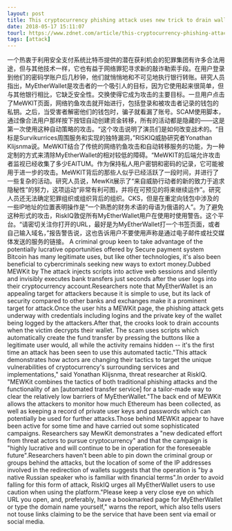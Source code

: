 ```yaml
---
layout: post
title: This cryptocurrency phishing attack uses new trick to drain wallets
date: 2018-05-17 15:11:07
tourl: https://www.zdnet.com/article/this-cryptocurrency-phishing-attack-uses-new-trick-to-drains-wallets/
tags: [attack]
---
```

一个热衷于利用安全支付系统比特币提供的潜在获利机会的犯罪集团有许多合法用途，但与其他技术一样，它也有益于网络罪犯寻求新的敲诈勒索手段。在用户登录到他们的密码学账户后几秒钟，他们就悄悄地和不可见地执行银行转账。研究人员指出，MyEtherWallet是攻击者的一个吸引人的目标，因为它使用起来很简单，但与其他银行相比，它缺乏安全性。交换使得它成为攻击的主要目标。一旦用户点击了MeWKIT页面，网络钓鱼攻击就开始进行，包括登录和被攻击者记录的钱包的私钥。之后，当受害者解密他们的钱包时，骗子就看漏了账号。SCAM使用脚本，通过像合法用户那样按下按钮自动创建资金转移，所有的活动都是隐藏的——这是第一次使用这种自动策略的攻击。“这个攻击说明了演员们是如何改变战术的。“目标是Survikurrices周围服务和实现的独特漏洞，”RISKIQ威胁研究者Yonathan Klijsnma说。MeWKIT结合了传统的网络钓鱼攻击和自动转移服务的功能，为一种定制的方式来清除MyEtherWallet的相对较低的障碍。“MeWKIT的后端允许攻击者监视已经收集了多少EAITUM。作为保持私人用户密钥和密码的记录，它可能被用于进一步的攻击。MeWKIT背后的那些人似乎已经活跃了一段时间，并进行了一些复杂的活动。研究人员说，MewKit展示了“来自威胁行动者的新的致力于追求隐秘性”的努力，这项运动“非常有利可图，并将在可预见的将来继续运作”。研究人员还无法确定犯罪组织或组织背后的组织。CKS，但是在重定向钱包中涉及的一些IP地址的位置表明操作是“一个熟悉的财务术语的母语为俄语的人”。为了避免这种形式的攻击，RiskIQ敦促所有MyEtherWallet用户在使用时使用警告。这个平台。“请密切关注你打开的URL，最好是为MyEtherWallet打一个书签页面，或者自己输入域名，”报告警告说，这也告诉用户不要使用声称是通过电子邮件或社交媒体发送的服务的链接。
A criminal group keen to take advantage of the potentially lucrative opportunities offered by Secure payment system Bitcoin has many legitimate uses, but like other technologies, it's also been beneficial to cybercriminals seeking new ways to extort money.Dubbed MEWKit by The attack injects scripts into active web sessions and silently and invisibly executes bank transfers just seconds after the user logs into their cryptocurrency account.Researchers note that MyEtherWallet is an appealing target for attackers because it is simple to use, but its lack of security compared to other banks and exchanges make it a prominent target for attack.Once the user hits a MEWKit page, the phishing attack gets underway with credentials including logins and the private key of the wallet being logged by the attackers.After that, the crooks look to drain accounts when the victim decrypts their wallet. The scam uses scripts which automatically create the fund transfer by pressing the buttons like a legitimate user would, all while the activity remains hidden -- it's the first time an attack has been seen to use this automated tactic."This attack demonstrates how actors are changing their tactics to target the unique vulnerabilities of cryptocurrency's surrounding services and implementations," said Yonathan Klijsnma, threat researcher at RiskIQ. "MEWKit combines the tactics of both traditional phishing attacks and the functionality of an [automated transfer service] for a tailor-made way to clear the relatively low barriers of MyEtherWallet."The back end of MEWKit allows the attackers to monitor how much Ethereum has been collected, as well as keeping a record of private user keys and passwords which can potentially be used for further attacks.Those behind MEWKit appear to have been active for some time and have carried out some sophisticated campaigns. Researchers say MewKit demonstrates a "new dedicated effort from threat actors to pursue cryptocurrency" and that the campaign is "highly lucrative and will continue to be in operation for the foreseeable future".Researchers haven't been able to pin down the criminal group or groups behind the attacks, but the location of some of the IP addresses involved in the redirection of wallets suggests that the operation is "by a native Russian speaker who is familiar with financial terms".In order to avoid falling for this form of attack, RiskIQ urges all MyEtherWallet users to use caution when using the platform."Please keep a very close eye on which URL you open, and, preferably, have a bookmarked page for MyEtherWallet or type the domain name yourself," warns the report, which also tells users not touse links claiming to be the service that have been sent via email or social media.